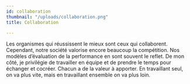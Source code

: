 ```yaml
---
id: collaboration
thumbnail: "/uploads/collaboration.png"
title: Collaboration

---
```

Les organismes qui réussissent le mieux sont ceux qui collaborent. Cependant, notre société valorise encore beaucoup la compétition. Nos modèles d’évaluation de la performance en sont souvent le reflet. De mon côté, je privilégie de travailler en équipe et de prendre le temps pour échanger et cocréer. Chacun a de la valeur à apporter. En travaillant seul, on va plus vite, mais en travaillant ensemble on va plus loin.